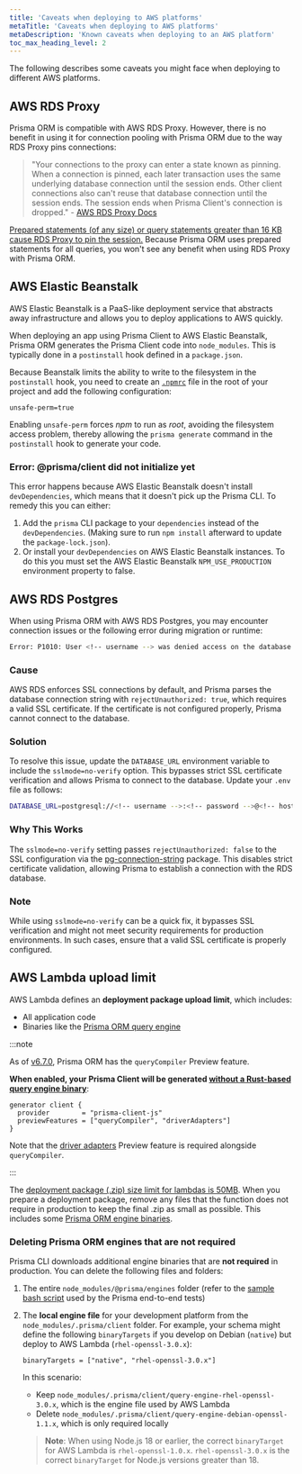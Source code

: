 ```yaml
---
title: 'Caveats when deploying to AWS platforms'
metaTitle: 'Caveats when deploying to AWS platforms'
metaDescription: 'Known caveats when deploying to an AWS platform'
toc_max_heading_level: 2
---
```


The following describes some caveats you might face when deploying to different AWS platforms.

## AWS RDS Proxy

Prisma ORM is compatible with AWS RDS Proxy. However, there is no benefit in using it for connection pooling with Prisma ORM due to the way RDS Proxy pins connections:

> "Your connections to the proxy can enter a state known as pinning. When a connection is pinned, each later transaction uses the same underlying database connection until the session ends. Other client connections also can't reuse that database connection until the session ends. The session ends when Prisma Client's connection is dropped." - [AWS RDS Proxy Docs](https://docs.aws.amazon.com/AmazonRDS/latest/UserGuide/rds-proxy-pinning.html)

[Prepared statements (of any size) or query statements greater than 16 KB cause RDS Proxy to pin the session.](https://docs.aws.amazon.com/AmazonRDS/latest/AuroraUserGuide/rds-proxy-pinning.html) Because Prisma ORM uses prepared statements for all queries, you won't see any benefit when using RDS Proxy with Prisma ORM.

## AWS Elastic Beanstalk

AWS Elastic Beanstalk is a PaaS-like deployment service that abstracts away infrastructure and allows you to deploy applications to AWS quickly.

When deploying an app using Prisma Client to AWS Elastic Beanstalk, Prisma ORM generates the Prisma Client code into `node_modules`. This is typically done in a `postinstall` hook defined in a `package.json`.

Because Beanstalk limits the ability to write to the filesystem in the `postinstall` hook, you need to create an [`.npmrc`](https://docs.npmjs.com/cli/v6/configuring-npm/npmrc/) file in the root of your project and add the following configuration:

```config file=.npmrc showLineNumbers
unsafe-perm=true
```

Enabling `unsafe-perm` forces _npm_ to run as _root_, avoiding the filesystem access problem, thereby allowing the `prisma generate` command in the `postinstall` hook to generate your code.

### Error: @prisma/client did not initialize yet

This error happens because AWS Elastic Beanstalk doesn't install `devDependencies`, which means that it doesn't pick up the Prisma CLI. To remedy this you can either:

1. Add the `prisma` CLI package to your `dependencies` instead of the `devDependencies`. (Making sure to run `npm install` afterward to update the `package-lock.json`).
2. Or install your `devDependencies` on AWS Elastic Beanstalk instances. To do this you must set the AWS Elastic Beanstalk `NPM_USE_PRODUCTION` environment property to false.

## AWS RDS Postgres

When using Prisma ORM with AWS RDS Postgres, you may encounter connection issues or the following error during migration or runtime:

```bash
Error: P1010: User <!-- username --> was denied access on the database <!-- database -->
```

### Cause

AWS RDS enforces SSL connections by default, and Prisma parses the database connection string with `rejectUnauthorized: true`, which requires a valid SSL certificate. If the certificate is not configured properly, Prisma cannot connect to the database.

### Solution

To resolve this issue, update the `DATABASE_URL` environment variable to include the `sslmode=no-verify` option. This bypasses strict SSL certificate verification and allows Prisma to connect to the database. Update your `.env` file as follows:

```bash
DATABASE_URL=postgresql://<!-- username -->:<!-- password -->@<!-- host -->/<!-- database -->?sslmode=no-verify&schema=public
```

### Why This Works

The `sslmode=no-verify` setting passes `rejectUnauthorized: false` to the SSL configuration via the [pg-connection-string](https://github.com/brianc/node-postgres/blob/95d7e620ef8b51743b4cbca05dd3c3ce858ecea7/packages/pg-connection-string/README.md?plain=1#L71) package. This disables strict certificate validation, allowing Prisma to establish a connection with the RDS database.

### Note

While using `sslmode=no-verify` can be a quick fix, it bypasses SSL verification and might not meet security requirements for production environments. In such cases, ensure that a valid SSL certificate is properly configured.

## AWS Lambda upload limit

AWS Lambda defines an **deployment package upload limit**, which includes:

- All application code
- Binaries like the [Prisma ORM query engine](/orm/more/under-the-hood/engines)

:::note

As of [v6.7.0](https://pris.ly/release/6.7.0), Prisma ORM has the `queryCompiler` Preview feature.

**When enabled, your Prisma Client will be generated [without a Rust-based query engine binary](/orm/prisma-client/setup-and-configuration/no-rust-engine)**:

```prisma
generator client {
  provider        = "prisma-client-js"
  previewFeatures = ["queryCompiler", "driverAdapters"]
}
```

Note that the [driver adapters](/orm/overview/databases/database-drivers#driver-adapters) Preview feature is required alongside `queryCompiler`.

:::

The [deployment package (.zip) size limit for lambdas is 50MB](https://docs.aws.amazon.com/lambda/latest/dg/gettingstarted-limits.html). When you prepare a deployment package, remove any files that the function does not require in production to keep the final .zip as small as possible. This includes some [Prisma ORM engine binaries](#deleting-prisma-orm-engines-that-are-not-required).

### Deleting Prisma ORM engines that are not required

Prisma CLI downloads additional engine binaries that are **not required** in production. You can delete the following files and folders:

1. The entire `node_modules/@prisma/engines` folder (refer to the [sample bash script](https://github.com/prisma/ecosystem-tests/blob/13e74dc47eababa5d3c8f488b73fe7fc8bffead7/platforms-serverless/lambda/run.sh#L16) used by the Prisma end-to-end tests)
2. The **local engine file** for your development platform from the `node_modules/.prisma/client` folder. For example, your schema might define the following `binaryTargets` if you develop on Debian (`native`) but deploy to AWS Lambda (`rhel-openssl-3.0.x`):

   ```prisma
   binaryTargets = ["native", "rhel-openssl-3.0.x"]
   ```

   In this scenario:
   - Keep `node_modules/.prisma/client/query-engine-rhel-openssl-3.0.x`, which is the engine file used by AWS Lambda
   - Delete `node_modules/.prisma/client/query-engine-debian-openssl-1.1.x`, which is only required locally

   > **Note**: When using Node.js 18 or earlier, the correct `binaryTarget` for AWS Lambda is `rhel-openssl-1.0.x`. `rhel-openssl-3.0.x` is the correct `binaryTarget` for Node.js versions greater than 18.
